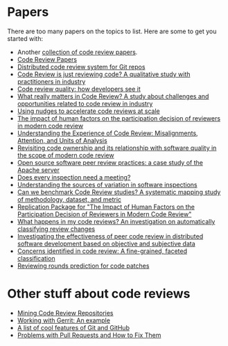
# Papers

There are too many papers on the topics to list. Here are some to get you
started with:

* Another [collection of code review papers](https://github.com/manjunath5496/Code-Review-Papers/blob/main/README.md).
* [Code Review Papers](https://naist-se.github.io/code-review/dataset/)
* [Distributed code review system for Git repos](https://github.com/google/git-appraise)
* [Code Review is just reviewing code? A qualitative study with practitioners in industry](https://dl.acm.org/doi/10.1145/3474624.3477063)
* [Code review quality: how developers see it](https://dl.acm.org/doi/abs/10.1145/2884781.2884840)
* [What really matters in Code Review? A study about challenges and opportunities related to code review in industry](https://dl.acm.org/doi/10.1145/3493244.3493255)
* [Using nudges to accelerate code reviews at scale](https://dl.acm.org/doi/10.1145/3540250.3549104)
* [The impact of human factors on the participation decision of reviewers in modern code review](https://link.springer.com/article/10.1007/s10664-018-9646-1)
* [Understanding the Experience of Code Review: Misalignments, Attention, and Units of Analysis](https://dl.acm.org/doi/10.1145/3530019.3530037)
* [Revisiting code ownership and its relationship with software quality in the scope of modern code review](https://dl.acm.org/doi/10.1145/2884781.2884852)
* [Open source software peer review practices: a case study of the Apache server](https://dl.acm.org/doi/10.1145/1368088.1368162)
* [Does every inspection need a meeting?](https://dl.acm.org/doi/10.1145/167049.167070)
* [Understanding the sources of variation in software inspections](https://dl.acm.org/doi/10.1145/268411.268421)
* [Can we benchmark Code Review studies? A systematic mapping study of methodology, dataset, and metric](https://www.sciencedirect.com/science/article/abs/pii/S0164121221001060)
* [Replication Package for "The Impact of Human Factors on the Participation Decision of Reviewers in Modern Code Review"](https://github.com/sruangwan/replication-human-factors-code-review)
* [What happens in my code reviews? An investigation on automatically classifying review changes](https://link.springer.com/article/10.1007/s10664-021-10075-5)
* [Investigating the effectiveness of peer code review in distributed software development based on objective and subjective data](https://jserd.springeropen.com/articles/10.1186/s40411-018-0058-0)
* [Concerns identified in code review: A fine-grained, faceted classification](https://doi.org/10.1016/j.infsof.2022.107054)
* [Reviewing rounds prediction for code patches](https://link.springer.com/article/10.1007/s10664-021-10035-z#Sec29)

# Other stuff about code reviews

* [Mining Code Review Repositories](https://kin-y.github.io/miningReviewRepo/)
* [Working with Gerrit: An example](https://gerrit-review.googlesource.com/Documentation/intro-gerrit-walkthrough.html)
* [A list of cool features of Git and GitHub](https://github.com/tiimgreen/github-cheat-sheet)
* [Problems with Pull Requests and How to Fix Them](https://gregoryszorc.com/blog/2020/01/07/problems-with-pull-requests-and-how-to-fix-them/)


